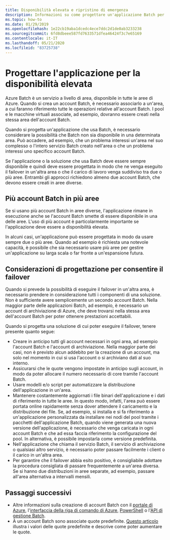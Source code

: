 ```yaml
---
title: Disponibilità elevata e ripristino di emergenza
description: Informazioni su come progettare un'applicazione Batch per un'interruzione a livello di area.
ms.topic: how-to
ms.date: 01/29/2019
ms.openlocfilehash: 1e22cb19aba1dcedc4ece7ddc2d1de0ab3233238
ms.sourcegitcommit: 6fd8dbeee587fd7633571dfea46424f3c7e65169
ms.contentlocale: it-IT
ms.lasthandoff: 05/21/2020
ms.locfileid: "83725738"
---
```

# <a name="design-your-application-for-high-availability"></a>Progettare l'applicazione per la disponibilità elevata

Azure Batch è un servizio a livello di area, disponibile in tutte le aree di Azure. Quando si crea un account Batch, è necessario associarlo a un'area, a cui faranno riferimento tutte le operazioni relative all'account Batch. I pool e le macchine virtuali associate, ad esempio, dovranno essere creati nella stessa area dell'account Batch.

Quando si progetta un'applicazione che usa Batch, è necessario considerare la possibilità che Batch non sia disponibile in una determinata area. Può accadere, ad esempio, che un problema interessi un'area nel suo complesso o l'intero servizio Batch creato nell'area o che un problema interessi uno specifico account Batch.

Se l'applicazione o la soluzione che usa Batch deve essere sempre disponibile e quindi deve essere progettata in modo che ne venga eseguito il failover in un'altra area o che il carico di lavoro venga suddiviso tra due o più aree. Entrambi gli approcci richiedono almeno due account Batch, che devono essere creati in aree diverse.

## <a name="multiple-batch-accounts-in-multiple-regions"></a>Più account Batch in più aree

Se si usano più account Batch in aree diverse, l'applicazione rimane in esecuzione anche se l'account Batch smette di essere disponibile in una delle aree. L'uso di più account è particolarmente importante se l'applicazione deve essere a disponibilità elevata.

In alcuni casi, un'applicazione può essere progettata in modo da usare sempre due o più aree. Quando ad esempio è richiesta una notevole capacità, è possibile che sia necessario usare più aree per gestire un'applicazione su larga scala o far fronte a un'espansione futura.

## <a name="design-considerations-for-providing-failover"></a>Considerazioni di progettazione per consentire il failover

Quando si prevede la possibilità di eseguire il failover in un'altra area, è necessario prendere in considerazione tutti i componenti di una soluzione. Non è sufficiente avere semplicemente un secondo account Batch. Nella maggior parte delle applicazioni Batch, ad esempio, è necessario un account di archiviazione di Azure, che deve trovarsi nella stessa area dell'account Batch per poter ottenere prestazioni accettabili.

Quando si progetta una soluzione di cui poter eseguire il failover, tenere presente quanto segue:

- Creare in anticipo tutti gli account necessari in ogni area, ad esempio l'account Batch e l'account di archiviazione. Nella maggior parte dei casi, non è previsto alcun addebito per la creazione di un account, ma solo nel momento in cui si usa l'account o si archiviano dati al suo interno.
- Assicurarsi che le quote vengono impostate in anticipo sugli account, in modo da poter allocare il numero necessario di core tramite l'account Batch.
- Usare modelli e/o script per automatizzare la distribuzione dell'applicazione in un'area.
- Mantenere costantemente aggiornati i file binari dell'applicazione e i dati di riferimento in tutte le aree. In questo modo, infatti, l'area può essere portata online rapidamente senza dover attendere il caricamento e la distribuzione dei file. Se, ad esempio, si installa e si fa riferimento a un'applicazione personalizzata da installare nei nodi del pool tramite i pacchetti dell'applicazione Batch, quando viene generata una nuova versione dell'applicazione, è necessario che venga caricata in ogni account Batch e che ad essa faccia riferimento la configurazione del pool. In alternativa, è possibile impostarla come versione predefinita.
- Nell'applicazione che chiama il servizio Batch, il servizio di archiviazione o qualsiasi altro servizio, è necessario poter passare facilmente i client o il carico in un'altra area.
- Per garantire che il failover abbia esito positivo, è consigliabile adottare la procedura consigliata di passare frequentemente a un'area diversa. Se si hanno due distribuzioni in aree separate, ad esempio, passare all'area alternativa a intervalli mensili.

## <a name="next-steps"></a>Passaggi successivi

- Altre informazioni sulla creazione di account Batch con il [portale di Azure](batch-account-create-portal.md), l'[interfaccia della riga di comando di Azure](cli-samples.md), [PowerShell](batch-powershell-cmdlets-get-started.md) o l'[API di gestione Batch](batch-management-dotnet.md).
- A un account Batch sono associate quote predefinite. [Questo articolo](batch-quota-limit.md) illustra i valori delle quote predefinite e descrive come poter aumentare le quote.
